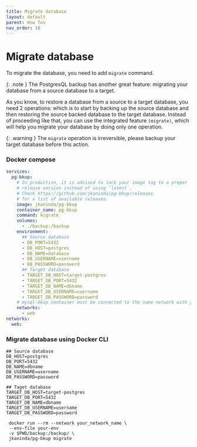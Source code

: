 ```yaml
---
title: Migrate database
layout: default
parent: How Tos
nav_order: 10
---
```


# Migrate database

To migrate the database, you need to add `migrate` command.

{: .note }
The PostgresQL backup has another great feature: migrating your database from a source database to a target.

As you know, to restore a database from a source to a target database, you need 2 operations: which is to start by backing up the source database and then restoring the source backed database to the target database.
Instead of proceeding like that, you can use the integrated feature `(migrate)`, which will help you migrate your database by doing only one operation.

{: .warning }
The `migrate` operation is irreversible, please backup your target database before this action.

### Docker compose
```yml
services:
  pg-bkup:
    # In production, it is advised to lock your image tag to a proper
    # release version instead of using `latest`.
    # Check https://github.com/jkaninda/pg-bkup/releases
    # for a list of available releases.
    image: jkaninda/pg-bkup
    container_name: pg-bkup
    command: migrate
    volumes:
      - ./backup:/backup
    environment:
      ## Source database
      - DB_PORT=5432
      - DB_HOST=postgres
      - DB_NAME=database
      - DB_USERNAME=username
      - DB_PASSWORD=password
      ## Target database
      - TARGET_DB_HOST=target-postgres
      - TARGET_DB_PORT=5432
      - TARGET_DB_NAME=dbname
      - TARGET_DB_USERNAME=username
      - TARGET_DB_PASSWORD=password
    # mysql-bkup container must be connected to the same network with your database
    networks:
      - web
networks:
  web:
```


### Migrate database using Docker CLI


```
## Source database
DB_HOST=postgres
DB_PORT=5432
DB_NAME=dbname
DB_USERNAME=username
DB_PASSWORD=password

## Taget database
TARGET_DB_HOST=target-postgres
TARGET_DB_PORT=5432
TARGET_DB_NAME=dbname
TARGET_DB_USERNAME=username
TARGET_DB_PASSWORD=password
```

```shell
 docker run --rm --network your_network_name \
 --env-file your-env
 -v $PWD/backup:/backup/ \
 jkaninda/pg-bkup migrate
```

